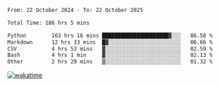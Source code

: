 <!--START_SECTION:waka-->

```txt
From: 22 October 2024 - To: 22 October 2025

Total Time: 186 hrs 5 mins

Python        163 hrs 16 mins █████████████████████▓░░░   86.58 %
Markdown      12 hrs 33 mins  █▓░░░░░░░░░░░░░░░░░░░░░░░   06.66 %
CSV           4 hrs 53 mins   ▓░░░░░░░░░░░░░░░░░░░░░░░░   02.59 %
Bash          4 hrs 1 min     ▓░░░░░░░░░░░░░░░░░░░░░░░░   02.13 %
Other         2 hrs 29 mins   ▒░░░░░░░░░░░░░░░░░░░░░░░░   01.32 %
```

<!--END_SECTION:waka-->
[![wakatime](https://wakatime.com/badge/user/5f89a63a-5294-4958-ad30-2b3455e63f2a.svg)](https://wakatime.com/@5f89a63a-5294-4958-ad30-2b3455e63f2a)
